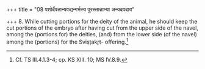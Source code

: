 +++
title = "08 पशोर्दैवतान्यवद्यन्गर्भस्य पुरस्तान्नाभ्या अन्यदवदाय"

+++
8. While cutting portions for the deity of the animal, he should keep the cut portions of the embryo after having cut from the upper side of the navel, among the (portions for) the deities, (and) from the lower side (of the navel) among the (portions) for the Sviṣṭakr̥t- offering.[^2]  


[^1]: See VII.22.6.  


[^2]: Cf. TS III.4.1.3-4; cp. KS XIII. 10; MS IV.8.9.  
